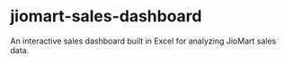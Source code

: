 # jiomart-sales-dashboard
An interactive sales dashboard built in Excel for analyzing JioMart sales data.
